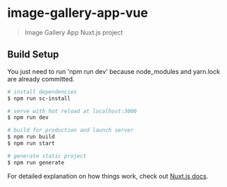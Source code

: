 # image-gallery-app-vue

> Image Gallery App Nuxt.js project

## Build Setup

You just need to run 'npm run dev' because node_modules and yarn.lock are already committed. 

``` bash
# install dependencies
$ npm run sc-install

# serve with hot reload at localhost:3000
$ npm run dev

# build for production and launch server
$ npm run build
$ npm run start

# generate static project
$ npm run generate
```












For detailed explanation on how things work, check out [Nuxt.js docs](https://nuxtjs.org).
